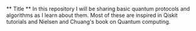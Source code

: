 ** Title **
In this repository I will be sharing basic quantum protocols and algorithms as I learn about them. Most of these are inspired in Qiskit tutorials and Nielsen and Chuang's book on Quantum computing.
